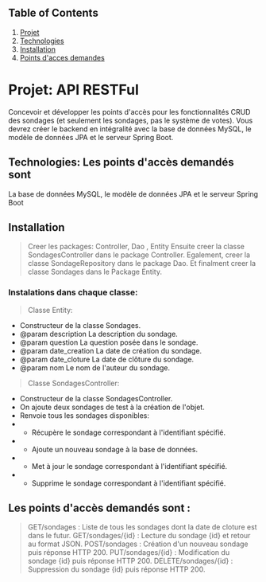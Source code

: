 ## Table of Contents
1. [Projet](#general-info)
2. [Technologies](#technologies)
3. [Installation](#installation)
4. [Points d'acces demandes](#point-acces-demandes)

 
# Projet: API RESTFul

Concevoir et développer les points d'accès pour les fonctionnalités CRUD des sondages 
(et seulement les sondages, pas le système de votes). Vous devrez créer le backend 
en intégralité avec la base de données MySQL, le modèle de données JPA et le serveur Spring Boot.

## Technologies: Les points d'accès demandés sont

La base de données MySQL, le modèle de données JPA et le serveur Spring Boot

## Installation
> Creer les packages: Controller, Dao , Entity
> Ensuite creer la classe SondagesController dans le package Controller.
> Egalement, creer la classe SondageRepository dans le package Dao.
> Et finalment creer la classe Sondages dans le Package Entity.

### Instalations dans chaque classe:
>Classe Entity:
* Constructeur de la classe Sondages.
* @param description La description du sondage.
* @param question La question posée dans le sondage.
* @param date_creation La date de création du sondage.
* @param date_cloture La date de clôture du sondage.
* @param nom Le nom de l'auteur du sondage.

>Classe SondagesController:
* Constructeur de la classe SondagesController.
* On ajoute deux sondages de test à la création de l'objet.
* Renvoie tous les sondages disponibles:
* * Récupère le sondage correspondant à l'identifiant spécifié.
* * Ajoute un nouveau sondage à la base de données.
* * Met à jour le sondage correspondant à l'identifiant spécifié.
* * Supprime le sondage correspondant à l'identifiant spécifié.


## Les points d'accès demandés sont :

>GET/sondages : Liste de tous les sondages dont la date de cloture est dans le futur.
>GET/sondages/{id} : Lecture du sondage {id} et retour au format JSON.
>POST/sondages : Création d'un nouveau sondage puis réponse HTTP 200.
>PUT/sondages/{id} : Modification du sondage {id} puis réponse HTTP 200.
>DELETE/sondages/{id} : Suppression du sondage {id} puis réponse HTTP 200.
